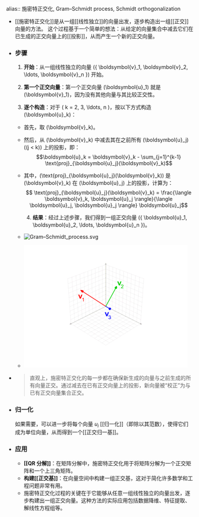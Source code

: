 alias:: 施密特正交化, Gram–Schmidt process, Schmidt orthogonalization

- [[施密特正交化]]是从一组[[线性独立]]的向量出发，逐步构造出一组[[正交]]向量的方法。
  这个过程基于一个简单的想法：从给定的向量集合中减去它们在已生成的正交向量上的[[投影]]，从而产生一个新的正交向量。
- ### 步骤
  1. **开始**：从一组线性独立的向量 \(\{ \boldsymbol{v}_1, \boldsymbol{v}_2, \ldots, \boldsymbol{v}_n \}\) 开始。
  
  2. **第一个正交向量**：第一个正交向量 \(\boldsymbol{u}_1\) 就是 \(\boldsymbol{v}_1\)，因为没有其他向量与其比较正交性。
  
  3. **逐个构造**：对于 \( k = 2, 3, \ldots, n \)，按以下方式构造 \(\boldsymbol{u}_k\)：
	- 首先，取 \(\boldsymbol{v}_k\)。
	- 然后，从 \(\boldsymbol{v}_k\) 中减去其在之前所有 \(\boldsymbol{u}_j\) (\(j < k\)) 上的投影，即：
	  $$\boldsymbol{u}_k = \boldsymbol{v}_k - \sum_{j=1}^{k-1} \text{proj}_{\boldsymbol{u}_j}(\boldsymbol{v}_k)$$
	- 其中，\(\text{proj}_{\boldsymbol{u}_j}(\boldsymbol{v}_k)\) 是 \(\boldsymbol{v}_k\) 在 \(\boldsymbol{u}_j\) 上的投影，计算为：
	  $$ \text{proj}_{\boldsymbol{u}_j}(\boldsymbol{v}_k) = \frac{\langle \boldsymbol{v}_k, \boldsymbol{u}_j \rangle}{\langle \boldsymbol{u}_j, \boldsymbol{u}_j \rangle} \boldsymbol{u}_j$$
	  
	  4. **结果**：经过上述步骤，我们得到一组正交向量 \(\{ \boldsymbol{u}_1, \boldsymbol{u}_2, \ldots, \boldsymbol{u}_n \}\)。
	- ![Gram–Schmidt_process.svg](../assets/Gram–Schmidt_process_1704072672399_0.svg)
	- ![Gram-Schmidt_orthonormalization_process.gif](../assets/Gram-Schmidt_orthonormalization_process_1704072551602_0.gif)
- >直观上，施密特正交化的每一步都在确保新生成的向量与之前生成的所有向量正交。通过减去在已有正交向量上的投影，新向量被“校正”为与已有正交向量集合正交。
- ### 归一化
  如果需要，可以进一步将每个向量 $u_i$ [[归一化]]（即除以其范数），使得它们成为单位向量，从而得到一个[[正交归一基]]。
- ### 应用
	- **[[QR 分解]]**：在矩阵分解中，施密特正交化用于将矩阵分解为一个正交矩阵和一个上三角矩阵。
	- **构建[[正交基]]**：在向量空间中构建一组正交基，这对于简化许多数学和工程问题非常有用。
	- 施密特正交化过程的关键在于它能够从任意一组线性独立的向量出发，逐步构建出一组正交向量。这种方法的实际应用包括数据降维、特征提取、解线性方程组等。